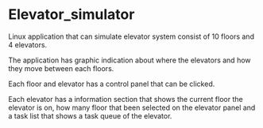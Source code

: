 # Elevator_simulator
Linux application that can simulate elevator system consist of 10 floors and 4 elevators.

The application has graphic indication about where the elevators and how they move between each floors. 

Each floor and elevator has a control panel that can be clicked.

Each elevator has a information section that shows the current floor the elevator is on, how many floor that been selected on the elevator panel and a task list that shows a task queue of the elevator.
